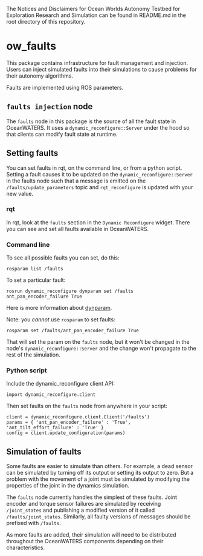 The Notices and Disclaimers for Ocean Worlds Autonomy Testbed for Exploration
Research and Simulation can be found in README.md in the root directory of
this repository.

ow_faults
=========
This package contains infrastructure for fault management and injection. Users
can inject simulated faults into their simulations to cause problems for their
autonomy algorithms.

Faults are implemented using ROS parameters.

## `faults injection` node
The `faults` node in this package is the source of all the fault state in
OceanWATERS. It uses a `dynamic_reconfigure::Server` under the hood so that
clients can modify fault state at runtime.

## Setting faults
You can set faults in rqt, on the command line, or from a python script.
Setting a fault causes it to be updated on the `dynamic_reconfigure::Server` in
the faults node such that a message is emitted on the `/faults/update_parameters`
topic and `rqt_reconfigure` is updated with your new value.

### rqt
In rqt, look at the `faults` section in the `Dynamic Reconfigure` widget. There
you can see and set all faults available in OceanWATERS.

### Command line
To see all possible faults you can set, do this:

`rosparam list /faults`

To set a particular fault:

`rosrun dynamic_reconfigure dynparam set /faults ant_pan_encoder_failure True`

Here is more information about [dynparam](http://wiki.ros.org/dynamic_reconfigure#dynamic_reconfigure.2BAC8-groovy.dynparam_command-line_tool).

Note: you *cannot* use `rosparam` to set faults:

`rosparam set /faults/ant_pan_encoder_failure True`

That will set the param on the `faults` node, but it won't be changed in the
node's `dynamic_reconfigure::Server` and the change won't propagate to the rest
of the simulation.

### Python script
Include the dynamic_reconfigure client API:

`import dynamic_reconfigure.client`

Then set faults on the `faults` node from anywhere in your script:

```
client = dynamic_reconfigure.client.Client('/faults')
params = { 'ant_pan_encoder_failure' : 'True', 'ant_tilt_effort_failure' : 'True' }
config = client.update_configuration(params)
```

## Simulation of faults
Some faults are easier to simulate than others. For example, a dead sensor can
be simulated by turning off its output or setting its output to zero. But a
problem with the movement of a joint must be simulated by modifying the
properties of the joint in the dynamics simulation.

The `faults` node currently handles the simplest of these faults. Joint encoder
and torque sensor failures are simulated by receiving `/joint_states` and
publishing a modified version of it called `/faults/joint_states`. Similarly,
all faulty versions of messages should be prefixed with `/faults`.

As more faults are added, their simulation will need to be distributed
throughout the OceanWATERS components depending on their characteristics.

